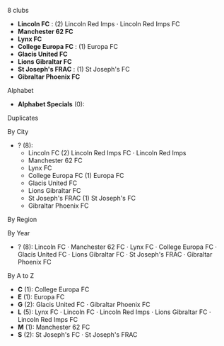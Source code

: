8 clubs

- **Lincoln FC** : (2) Lincoln Red Imps · Lincoln Red Imps FC
- **Manchester 62 FC**
- **Lynx FC**
- **College Europa FC** : (1) Europa FC
- **Glacis United FC**
- **Lions Gibraltar FC**
- **St Joseph's FRAC** : (1) St Joseph's FC
- **Gibraltar Phoenix FC**




Alphabet

- **Alphabet Specials** (0): 




Duplicates





By City

- ? (8): 
  - Lincoln FC  (2) Lincoln Red Imps FC · Lincoln Red Imps
  - Manchester 62 FC 
  - Lynx FC 
  - College Europa FC  (1) Europa FC
  - Glacis United FC 
  - Lions Gibraltar FC 
  - St Joseph's FRAC  (1) St Joseph's FC
  - Gibraltar Phoenix FC 




By Region





By Year

- ? (8):   Lincoln FC · Manchester 62 FC · Lynx FC · College Europa FC · Glacis United FC · Lions Gibraltar FC · St Joseph's FRAC · Gibraltar Phoenix FC






By A to Z

- **C** (1): College Europa FC
- **E** (1): Europa FC
- **G** (2): Glacis United FC · Gibraltar Phoenix FC
- **L** (5): Lynx FC · Lincoln FC · Lincoln Red Imps · Lions Gibraltar FC · Lincoln Red Imps FC
- **M** (1): Manchester 62 FC
- **S** (2): St Joseph's FC · St Joseph's FRAC




